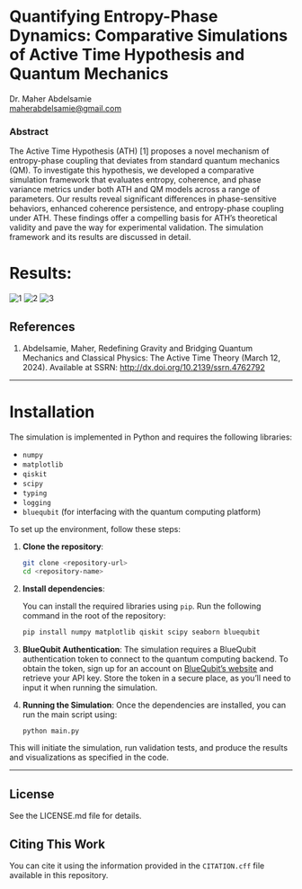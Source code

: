 # Quantifying Entropy-Phase Dynamics: Comparative Simulations of Active Time Hypothesis and Quantum Mechanics

Dr. Maher Abdelsamie<br>maherabdelsamie@gmail.com<br>

### Abstract
The Active Time Hypothesis (ATH) [1] proposes a novel mechanism of entropy-phase coupling that deviates from standard quantum mechanics (QM). To investigate this hypothesis, we developed a comparative simulation framework that evaluates entropy, coherence, and phase variance metrics under both ATH and QM models across a range of parameters. Our results reveal significant differences in phase-sensitive behaviors, enhanced coherence persistence, and entropy-phase coupling under ATH. These findings offer a compelling basis for ATH’s theoretical validity and pave the way for experimental validation. The simulation framework and its results are discussed in detail.

Results:
========
![1](https://github.com/user-attachments/assets/b2d4efad-b9f3-4e61-a70a-ec73d7fe46f5)
![2](https://github.com/user-attachments/assets/8efe9576-e23e-49a1-83b0-722bb91c17dd)
![3](https://github.com/user-attachments/assets/c6387d1d-7d09-404f-8b71-ee3ee9b4c2d2)


## References

1. Abdelsamie, Maher, Redefining Gravity and Bridging Quantum Mechanics and Classical Physics: The Active Time Theory
 (March 12, 2024). Available at SSRN: http://dx.doi.org/10.2139/ssrn.4762792

---
# Installation

The simulation is implemented in Python and requires the following libraries:

- `numpy`
- `matplotlib`
- `qiskit`
- `scipy`
- `typing`
- `logging`
- `bluequbit` (for interfacing with the quantum computing platform)

To set up the environment, follow these steps:

1. **Clone the repository**:
   ```bash
   git clone <repository-url>
   cd <repository-name>
   ```

2. **Install dependencies**:

   You can install the required libraries using `pip`. Run the following command in the root of the repository:

   ```bash
   pip install numpy matplotlib qiskit scipy seaborn bluequbit
   ```

3. **BlueQubit Authentication**:
   The simulation requires a BlueQubit authentication token to connect to the quantum computing backend. To obtain the token, sign up for an account on [BlueQubit’s website](https://www.bluequbit.io/) and retrieve your API key. Store the token in a secure place, as you’ll need to input it when running the simulation.

4. **Running the Simulation**:
   Once the dependencies are installed, you can run the main script using:

   ```bash
   python main.py
   ```

This will initiate the simulation, run validation tests, and produce the results and visualizations as specified in the code.

---

## License

See the LICENSE.md file for details.

## Citing This Work

You can cite it using the information provided in the `CITATION.cff` file available in this repository.
